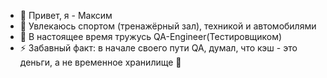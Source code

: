 - 👋 Привет, я - Максим
- 👀 Увлекаюсь спортом (тренажёрный зал), техникой и автомобилями
- 🌱 В настоящее время тружусь QA-Engineer(Тестировщиком)
- ⚡ Забавный факт: в начале своего пути QA, думал, что кэш - это деньги, а не временное хранилище 🫠
